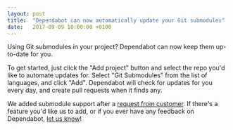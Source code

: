```yaml
---
layout: post
title:  "Dependabot can now automatically update your Git submodules"
date:   2017-09-09 10:00:00 +0100
---
```


Using Git submodules in your project? Dependabot can now keep them up-to-date
for you.

To get started, just click the "Add project" button and select the repo
you'd like to automate updates for. Select "Git Submodules" from the list of
languages, and click "Add". Dependabot will check for updates for you
every day, and create pull requests when it finds any.

We added submodule support after a [request from customer][feedback-request].
If there's a feature you'd like us to add, or if you ever have any feedback on
Dependabot, [let us know][feedback-link]!

[feedback-request]: https://github.com/dependabot/feedback/issues/4
[feedback-link]: https://github.com/dependabot/feedback
